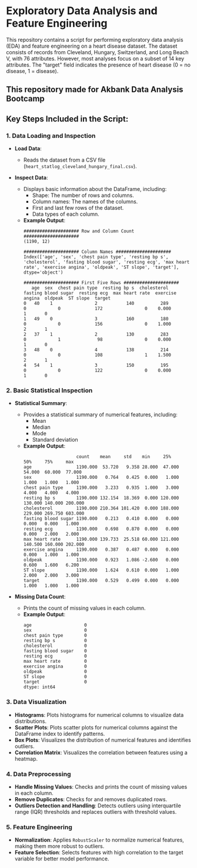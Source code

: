 # Exploratory Data Analysis and Feature Engineering

This repository contains a script for performing exploratory data analysis (EDA) and feature engineering on a heart disease dataset. The dataset consists of records from Cleveland, Hungary, Switzerland, and Long Beach V, with 76 attributes. However, most analyses focus on a subset of 14 key attributes. The "target" field indicates the presence of heart disease (0 = no disease, 1 = disease).
## This repository made for **Akbank Data Analysis Bootcamp**

## Key Steps Included in the Script:

### 1. Data Loading and Inspection

- **Load Data**:
  - Reads the dataset from a CSV file (`heart_statlog_cleveland_hungary_final.csv`).

- **Inspect Data**:
  - Displays basic information about the DataFrame, including:
    - Shape: The number of rows and columns.
    - Column names: The names of the columns.
    - First and last few rows of the dataset.
    - Data types of each column.
  - **Example Output**:
    ```plaintext
    ##################### Row and Column Count #####################
    (1190, 12)

    ##################### Column Names #####################
    Index(['age', 'sex', 'chest pain type', 'resting bp s', 'cholesterol', 'fasting blood sugar', 'resting ecg', 'max heart rate', 'exercise angina', 'oldpeak', 'ST slope', 'target'], dtype='object')

    ##################### First Five Rows #####################
       age  sex  chest pain type  resting bp s  cholesterol  fasting blood sugar  resting ecg  max heart rate  exercise angina  oldpeak  ST slope  target
    0   40    1                2           140          289                    0            0             172                0    0.000         1       0
    1   49    0                3           160          180                    0            0             156                0    1.000         2       1
    2   37    1                2           130          283                    0            1              98                0    0.000         1       0
    3   48    0                4           138          214                    0            0             108                1    1.500         2       1
    4   54    1                3           150          195                    0            0             122                0    0.000         1       0
    ```

### 2. Basic Statistical Inspection

- **Statistical Summary**:
  - Provides a statistical summary of numerical features, including:
    - Mean
    - Median
    - Mode
    - Standard deviation
  - **Example Output**:
    ```plaintext
                        count    mean     std    min     25%     50%     75%     max
    age                 1190.000  53.720   9.358 28.000  47.000  54.000  60.000  77.000
    sex                 1190.000   0.764   0.425  0.000   1.000   1.000   1.000   1.000
    chest pain type     1190.000   3.233   0.935  1.000   3.000   4.000   4.000   4.000
    resting bp s        1190.000 132.154  18.369  0.000 120.000 130.000 140.000 200.000
    cholesterol         1190.000 210.364 101.420  0.000 188.000 229.000 269.750 603.000
    fasting blood sugar 1190.000   0.213   0.410  0.000   0.000   0.000   0.000   1.000
    resting ecg         1190.000   0.698   0.870  0.000   0.000   0.000   2.000   2.000
    max heart rate      1190.000 139.733  25.518 60.000 121.000 140.500 160.000 202.000
    exercise angina     1190.000   0.387   0.487  0.000   0.000   0.000   1.000   1.000
    oldpeak             1190.000   0.923   1.086 -2.600   0.000   0.600   1.600   6.200
    ST slope            1190.000   1.624   0.610  0.000   1.000   2.000   2.000   3.000
    target              1190.000   0.529   0.499  0.000   0.000   1.000   1.000   1.000
    ```

- **Missing Data Count**:
  - Prints the count of missing values in each column.
  - **Example Output**:
    ```plaintext
    age                    0
    sex                    0
    chest pain type        0
    resting bp s           0
    cholesterol            0
    fasting blood sugar    0
    resting ecg            0
    max heart rate         0
    exercise angina        0
    oldpeak                0
    ST slope               0
    target                 0
    dtype: int64
    ```

### 3. Data Visualization

- **Histograms**: Plots histograms for numerical columns to visualize data distributions.
- **Scatter Plots**: Plots scatter plots for numerical columns against the DataFrame index to identify patterns.
- **Box Plots**: Visualizes the distribution of numerical features and identifies outliers.
- **Correlation Matrix**: Visualizes the correlation between features using a heatmap.

### 4. Data Preprocessing

- **Handle Missing Values**: Checks and prints the count of missing values in each column.
- **Remove Duplicates**: Checks for and removes duplicated rows.
- **Outliers Detection and Handling**: Detects outliers using interquartile range (IQR) thresholds and replaces outliers with threshold values.

### 5. Feature Engineering

- **Normalization**: Applies `RobustScaler` to normalize numerical features, making them more robust to outliers.
- **Feature Selection**: Selects features with high correlation to the target variable for better model performance.
